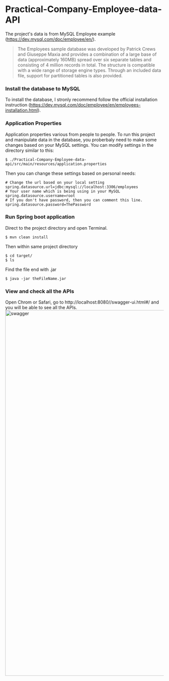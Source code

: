 # Practical-Company-Employee-data-API
The project's data is from MySQL Employee example (https://dev.mysql.com/doc/employee/en/).
>The Employees sample database was developed by Patrick Crews and Giuseppe Maxia and provides a combination of a large base of data (approximately 160MB) spread over six separate tables and consisting of 4 million records in total. The structure is compatible with a wide range of storage engine types. Through an included data file, support for partitioned tables is also provided.

### Install the database to MySQL
To install the database, I stronly recommend follow the official installation instruction (https://dev.mysql.com/doc/employee/en/employees-installation.html).

### Application Properties
Application properties various from people to people. To run this project and manipulate data in the database, you proberbaly need to make some changes based on your MySQL settings. You can modify settings in the directory similar to this:

`$ ./Practical-Company-Employee-data-api/src/main/resources/application.properties`

Then you can change these settings based on personal needs:

```
# Change the url based on your local setting
spring.datasource.url=jdbc:mysql://localhost:3306/employees
# Your user name which is being using in your MySQL
spring.datasource.username=root
# If you don't have password, then you can comment this line.
spring.datasource.password=ThePassword
```

### Run Spring boot application
Direct to the project directory and open Terminal.

`$ mvn clean install`

Then within same project directory
```
$ cd target/
$ ls
```

Find the file end with .jar

`$ java -jar theFileName.jar`

### View and check all the APIs
Open Chrom or Safari, go to http://localhost:8080//swagger-ui.html#/ and you will be able to see all the APIs.
<img width="1164" alt="swagger" src="https://user-images.githubusercontent.com/22902303/31514047-645ef46a-af5e-11e7-9a40-ca1d98322488.png">
